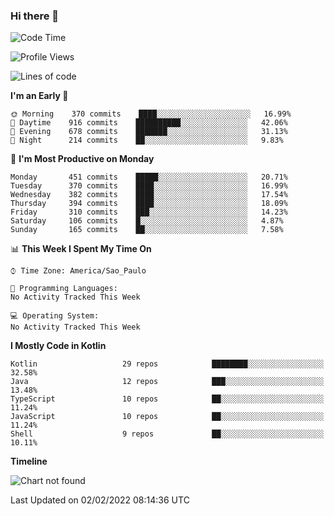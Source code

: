### Hi there 👋

<!--
**fernandonogueira/fernandonogueira** is a ✨ _special_ ✨ repository because its `README.md` (this file) appears on your GitHub profile.

Here are some ideas to get you started:

- 🔭 I’m currently working on ...
- 🌱 I’m currently learning ...
- 👯 I’m looking to collaborate on ...
- 🤔 I’m looking for help with ...
- 💬 Ask me about ...
- 📫 How to reach me: ...
- 😄 Pronouns: ...
- ⚡ Fun fact: ...
-->

<!--START_SECTION:waka-->
![Code Time](http://img.shields.io/badge/Code%20Time-1%2C196%20hrs%2017%20mins-blue)

![Profile Views](http://img.shields.io/badge/Profile%20Views-0-blue)

![Lines of code](https://img.shields.io/badge/From%20Hello%20World%20I%27ve%20Written-330%20Thousand%20lines%20of%20code-blue)

**I'm an Early 🐤** 

```text
🌞 Morning    370 commits    ████░░░░░░░░░░░░░░░░░░░░░   16.99% 
🌆 Daytime    916 commits    ██████████░░░░░░░░░░░░░░░   42.06% 
🌃 Evening    678 commits    ███████░░░░░░░░░░░░░░░░░░   31.13% 
🌙 Night      214 commits    ██░░░░░░░░░░░░░░░░░░░░░░░   9.83%

```
📅 **I'm Most Productive on Monday** 

```text
Monday       451 commits    █████░░░░░░░░░░░░░░░░░░░░   20.71% 
Tuesday      370 commits    ████░░░░░░░░░░░░░░░░░░░░░   16.99% 
Wednesday    382 commits    ████░░░░░░░░░░░░░░░░░░░░░   17.54% 
Thursday     394 commits    ████░░░░░░░░░░░░░░░░░░░░░   18.09% 
Friday       310 commits    ███░░░░░░░░░░░░░░░░░░░░░░   14.23% 
Saturday     106 commits    █░░░░░░░░░░░░░░░░░░░░░░░░   4.87% 
Sunday       165 commits    ██░░░░░░░░░░░░░░░░░░░░░░░   7.58%

```


📊 **This Week I Spent My Time On** 

```text
⌚︎ Time Zone: America/Sao_Paulo

💬 Programming Languages: 
No Activity Tracked This Week

💻 Operating System: 
No Activity Tracked This Week

```

**I Mostly Code in Kotlin** 

```text
Kotlin                   29 repos            ████████░░░░░░░░░░░░░░░░░   32.58% 
Java                     12 repos            ███░░░░░░░░░░░░░░░░░░░░░░   13.48% 
TypeScript               10 repos            ██░░░░░░░░░░░░░░░░░░░░░░░   11.24% 
JavaScript               10 repos            ██░░░░░░░░░░░░░░░░░░░░░░░   11.24% 
Shell                    9 repos             ██░░░░░░░░░░░░░░░░░░░░░░░   10.11%

```


**Timeline**

![Chart not found](https://raw.githubusercontent.com/fernandonogueira/fernandonogueira/master/charts/bar_graph.png) 


 Last Updated on 02/02/2022 08:14:36 UTC
<!--END_SECTION:waka-->

